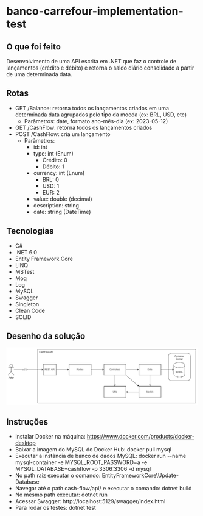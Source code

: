 # banco-carrefour-implementation-test

## O que foi feito

Desenvolvimento de uma API escrita em .NET que faz o controle de lançamentos (crédito e débito) e retorna o saldo diário consolidado a partir de uma determinada data.

## Rotas

- GET /Balance: retorna todos os lançamentos criados em uma determinada data agrupados pelo tipo da moeda (ex: BRL, USD, etc)
  - Parâmetros: date, formato ano-mês-dia (ex: 2023-05-12)
- GET /CashFlow: retorna todos os lançamentos criados
- POST /CashFlow: cria um lançamento
  - Parâmetros:
    - id: int
    - type: int (Enum)
      - Crédito: 0
      - Débito: 1
    - currency: int (Enum)
      - BRL: 0
      - USD: 1
      - EUR: 2
    - value: double (decimal)
    - description: string
    - date: string (DateTime)

## Tecnologias

- C#
- .NET 6.0
- Entity Framework Core
- LINQ
- MSTest
- Moq
- Log
- MySQL
- Swagger
- Singleton
- Clean Code
- SOLID

## Desenho da solução

![Desenho da Solução](https://github.com/henriquecrz/banco-carrefour-implementation-test/blob/main/Desenho%20da%20Solu%C3%A7%C3%A3o.png)

## Instruções

- Instalar Docker na máquina: https://www.docker.com/products/docker-desktop
- Baixar a imagem do MySQL do Docker Hub: docker pull mysql
- Executar a instância de banco de dados MySQL: docker run --name mysql-container -e MYSQL_ROOT_PASSWORD=a -e MYSQL_DATABASE=cashflow -p 3306:3306 -d mysql
- No path raiz executar o comando: EntityFrameworkCore\Update-Database
- Navegar até o path cash-flow/api/ e executar o comando: dotnet build
- No mesmo path executar: dotnet run
- Acessar Swagger: http://localhost:5129/swagger/index.html
- Para rodar os testes: dotnet test
